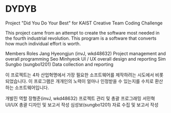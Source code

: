 # DYDYB
Project "Did You Do Your Best" for KAIST Creative Team Coding Challenge

This project came from an attempt to create the software most needed in the fourth industrial revolution.
This program is a software that converts how much individual effort is worth.

Members 				Roles
Jang Hyeongjun (invJ, wkd48632) 	Project management and overall programming
Seo Minhyeok				UI / UX overall design and reporting
Sim Sungbo (sungbo1201) 		Data collection and reporting


이 프로젝트는 4차 산업혁명에서 가장 필요한 소프트웨어를 제작하려는 시도에서 비롯되었습니다.
이 프로그램은 개개인의 노력이 얼마나 인정받을 수 있는지를 수치로 환산하는 소프트웨어입니다.

개발진			역할
장형준(invJ, wkd48632)	프로젝트 관리 및 총괄 프로그래밍
서민혁			UI/UX 총괄 디자인 및 보고서 작성
심성보(sungbo1201) 자료 수집 및 보고서 작성
